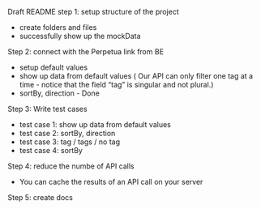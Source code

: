 Draft README
step 1: setup structure of the project

- create folders and files
- successfully show up the mockData

Step 2: connect with the Perpetua link from BE

- setup default values
- show up data from default values ( Our API can only filter one tag at a time - notice that the field “tag” is singular and not plural.)
- sortBy, direction - Done

<!-- test case  -->

Step 3: Write test cases

- test case 1: show up data from default values
- test case 2: sortBy, direction
- test case 3: tag / tags / no tag
- test case 4: sortBy

Step 4: reduce the numbe of API calls

- You can cache the results of an API call on your server

Step 5: create docs
